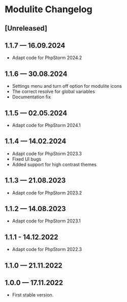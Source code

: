 # Modulite Changelog

## [Unreleased]

## 1.1.7 — 16.09.2024

- Adapt code for PhpStorm 2024.2

## 1.1.6 — 30.08.2024

- Settings menu and turn off option for modulite icons
- The correct resolve for global variables
- Documentation fix

## 1.1.5 — 02.05.2024

- Adapt code for PhpStorm 2024.1

## 1.1.4 — 14.02.2024

- Adapt code for PhpStorm 2023.3
- Fixed UI bugs
- Added support for high contrast themes

## 1.1.3 — 21.08.2023

- Adapt code for PhpStorm 2023.2

## 1.1.2 — 14.08.2023

- Adapt code for PhpStorm 2023.1

## 1.1.1 - 14.12.2022

- Adapt code for PhpStorm 2022.3

## 1.1.0 — 21.11.2022

## 1.0.0 — 17.11.2022

- First stable version.
